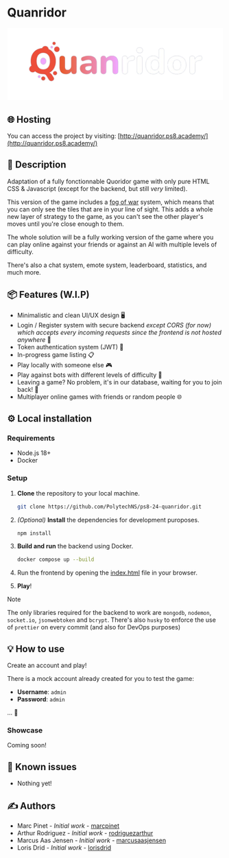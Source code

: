 # Quanridor

![quanridor](readme-assets/quanridor-title.png)

## 🌐 Hosting

You can access the project by visiting: [http://quanridor.ps8.academy/](http://quanridor.ps8.academy/)

## 📝 Description

Adaptation of a fully fonctionnable Quoridor game with only pure HTML CSS & Javascript (except for the backend, but still _very_ limited).

This version of the game includes a [fog of war](https://en.wikipedia.org/wiki/Fog_of_war) system, which means that you can only see the tiles that are in your line of sight. This adds a whole new layer of strategy to the game, as you can't see the other player's moves until you're close enough to them.

The whole solution will be a fully working version of the game where you can play online against your friends or against an AI with multiple levels of difficulty.

There's also a chat system, emote system, leaderboard, statistics, and much more.

## 📦 Features (W.I.P)

- Minimalistic and clean UI/UX design 🖥️
- Login / Register system with secure backend _except CORS (for now) which accepts every incoming requests since the frontend is not hosted anywhere_ 📝
- Token authentication system (JWT) 🍪
- In-progress game listing 📋
- Play locally with someone else 🎮
- Play against bots with different levels of difficulty 🤖
- Leaving a game? No problem, it's in our database, waiting for you to join back! 📂
- Multiplayer online games with friends or random people 🌐

## ⚙️ Local installation

### Requirements

- Node.js 18+
- Docker

### Setup

1. **Clone** the repository to your local machine.

   ```bash
   git clone https://github.com/PolytechNS/ps8-24-quanridor.git
   ```

2. _(Optional)_ **Install** the dependencies for development puroposes.

   ```bash
   npm install
   ```

3. **Build and run** the backend using Docker.

   ```bash
   docker compose up --build
   ```

4. Run the frontend by opening the [index.html](front/index.html) file in your browser.

5. **Play**!

> [!NOTE]  
> The only libraries required for the backend to work are `mongodb`, `nodemon`, `socket.io`, `jsonwebtoken` and `bcrypt`.
> There's also `husky` to enforce the use of `prettier` on every commit (and also for DevOps purposes)

## 💡 How to use

Create an account and play!

There is a mock account already created for you to test the game:

- **Username**: `admin`
- **Password**: `admin`

... 👀

### Showcase

Coming soon!

## 🐛 Known issues

- Nothing yet!

## ✍️ Authors

- Marc Pinet - _Initial work_ - [marcpinet](https://github.com/marcpinet)
- Arthur Rodriguez - _Initial work_ - [rodriguezarthur](https://github.com/rodriguezarthur)
- Marcus Aas Jensen - _Initial work_ - [marcusaasjensen](https://github.com/marcusaasjensen)
- Loris Drid - _Initial work_ - [lorisdrid](https://github.com/LorisDrid)
